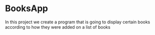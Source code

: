 # BooksApp
In this project we create a program that is going to display certain books according to how they were added on a list of books
